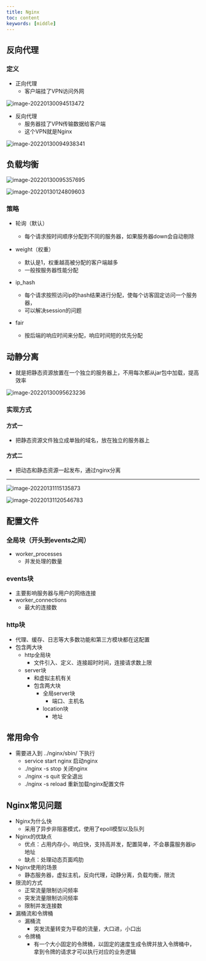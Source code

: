 ```yaml
---
title: Nginx
toc: content
keywords: [middle]
---
```


## 反向代理

### 定义

- 正向代理
  - 客户端挂了VPN访问外网


![image-20220130094513472](..//pic//image-20220130094513472.png)

- 反向代理
  - 服务器挂了VPN传输数据给客户端
  - 这个VPN就是Nginx


![image-20220130094938341](..//pic//image-20220130094938341.png)

## 负载均衡

![image-20220130095357695](..//pic//image-20220130095357695.png)

![image-20220130124809603](..//pic//image-20220130124809603.png)

### 策略

- 轮询（默认）
  - 每个请求按时间顺序分配到不同的服务器，如果服务器down会自动剔除
- weight（权重）
  - 默认是1，权重越高被分配的客户端越多
  - 一般按服务器性能分配
- ip_hash
  - 每个请求按照访问ip的hash结果进行分配，使每个访客固定访问一个服务器，
  - 可以解决session的问题
  
- fair
  - 按后端的响应时间来分配，响应时间短的优先分配

## 动静分离

- 就是把静态资源放置在一个独立的服务器上，不用每次都从jar包中加载，提高效率

![image-20220130095623236](..//pic//image-20220130095623236.png)

### 实现方式

#### 方式一

- 把静态资源文件独立成单独的域名，放在独立的服务器上

#### 方式二

- 把动态和静态资源一起发布，通过nginx分离

---

![image-20220131115135873](..//pic//image-20220131115135873.png)

![image-20220131120546783](..//pic//image-20220131120546783.png)

## 配置文件

### 全局块（开头到events之间）

- worker_processes
  - 并发处理的数量

### events块

- 主要影响服务器与用户的网络连接
- worker_connections
  - 最大的连接数

### http块

- 代理、缓存、日志等大多数功能和第三方模块都在这配置
- 包含两大块
  - http全局块
    - 文件引入、定义、连接超时时间，连接请求数上限
  - server块
    - 和虚拟主机有关
    - 包含两大块
      - 全局server块
        - 端口、主机名
      - location块
        - 地址

## 常用命令

- 需要进入到 ../nginx/sbin/  下执行
  - service start nginx          启动nginx
  - ./nginx -s stop              关闭nginx 
  - ./nginx -s quit              安全退出
  - ./nginx -s reload            重新加载nginx配置文件


## Nginx常见问题

- Nginx为什么快
  - 采用了异步非阻塞模式，使用了epoll模型以及队列
- Nginx的优缺点
  - 优点：占用内存小，响应快，支持高并发，配置简单，不会暴露服务器ip地址
  - 缺点：处理动态页面鸡肋
- Nginx使用的场景
  - 静态服务器，虚拟主机，反向代理，动静分离，负载均衡，限流
- 限流的方式
  - 正常流量限制访问频率
  - 突发流量限制访问频率
  - 限制并发连接数
- 漏桶流和令牌桶
  - 漏桶流
    - 突发流量转变为平稳的流量，大口进，小口出
  - 令牌桶
    - 有一个大小固定的令牌桶，以固定的速度生成令牌并放入令牌桶中，拿到令牌的请求才可以执行对应的业务逻辑





